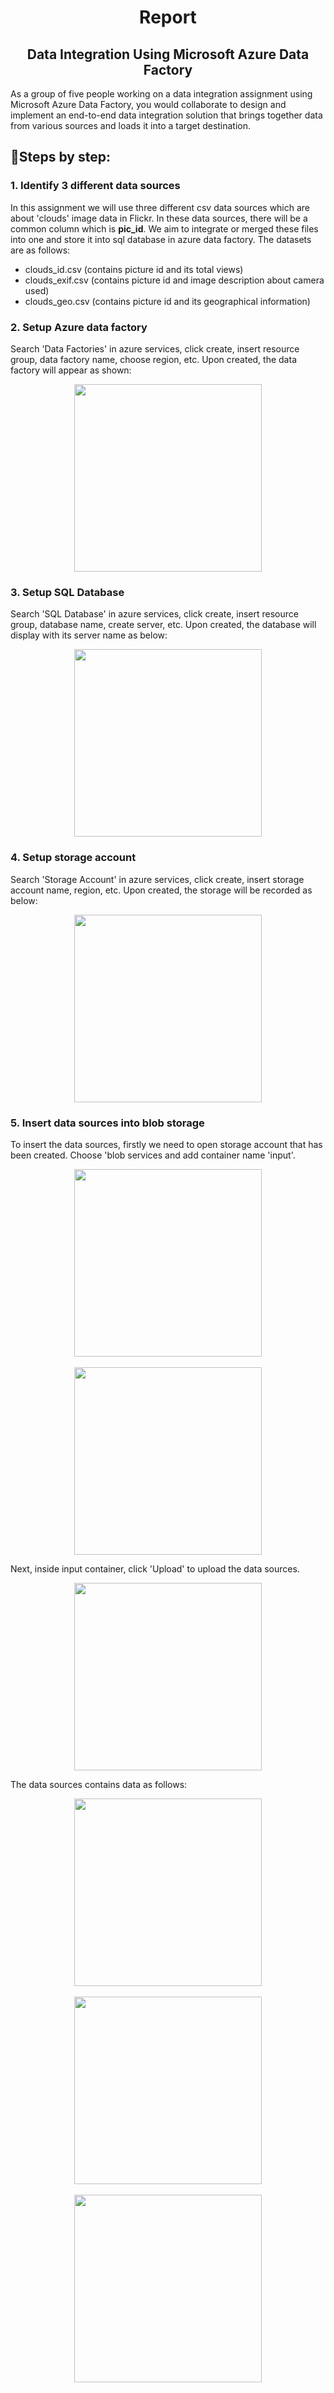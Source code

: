 <div align='center'>
  <h1> Report </h1>
  <h2>Data Integration Using Microsoft Azure Data Factory</h2>
</div>


<p> As a group of five people working on a data integration assignment using Microsoft Azure Data Factory, you would collaborate to design and implement an end-to-end data integration solution that brings together data from various sources and loads it into a target destination. </p>

## 📏Steps by step:

### 1. Identify 3 different data sources
In this assignment we will use three different csv data sources which are about 'clouds' image data in Flickr. In these data sources, there will be a common column which is **pic_id**. We aim to integrate or merged these files into one and store it into sql database in azure data factory. The datasets are as follows:
- clouds_id.csv (contains picture id and its total views)
- clouds_exif.csv (contains picture id and image description about camera used)
- clouds_geo.csv (contains picture id and its geographical information)

### 2. Setup Azure data factory
Search 'Data Factories' in azure services, click create, insert resource group, data factory name, choose region, etc. Upon created, the data factory will appear as shown:
<p align="center">
  <img src="image/DataFactory.png" height= '300px'>
</p>

### 3. Setup SQL Database
Search 'SQL Database' in azure services, click create, insert resource group, database name, create server, etc. Upon created, the database will display with its server name as below:
<p align="center">
  <img src="image/SQLDB.png" height= '300px'>
</p>

### 4. Setup storage account
Search 'Storage Account' in azure services, click create, insert storage account name, region, etc. Upon created, the storage will be recorded as below:
<p align="center">
  <img src="image/StorageAcc.png" height= '300px'>
</p>

### 5. Insert data sources into blob storage
To insert the data sources, firstly we need to open storage account that has been created. Choose 'blob services and add container name 'input'.
<p align="center">
  <img src="image/Blobservice1.png" height= '300px'><br><br>
  <img src="image/blob2.png" height= '300px'>
</p>

Next, inside input container, click 'Upload' to upload the data sources.
<p align="center">
  <img src="image/blob3.png" height= '300px'>
</p>

The data sources contains data as follows:
<p align="center">
  <img src="image/idcsv.png" height= '300px'><br><br>
  <img src="image/exifcsv.png" height= '300px'><br><br>
  <img src="image/geocsv.png" height= '300px'><br><br>
</p>
